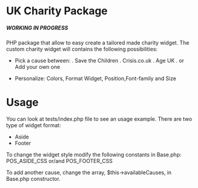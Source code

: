 # UK Charity Package

##### WORKING IN PROGRESS #####

PHP package that allow to easy create a tailored made charity widget.
The custom charity widget will contains the following possibilities:

- Pick a cause between:
    . Save the Children
    . Crisis.co.uk
    . Age UK
    . or Add your own one

- Personalize: Colors, Format Widget, Position,Font-family and Size


# Usage
You can look at tests/index.php file to see an usage example.
There are two type of widget format:
    <ul>
        <li>Aside</li>
        <li>Footer</li>
    </ul>

To change the widget style modify the following constants in Base.php:
POS_ASIDE_CSS or/and POS_FOOTER_CSS


To add another cause, change the array, $this->availableCauses, in Base.php constructor.
 